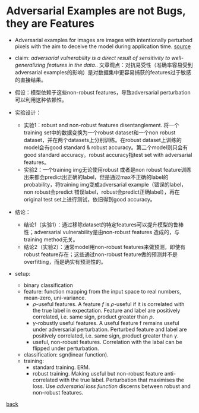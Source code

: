 # Adversarial Examples are not Bugs, they are Features
- Adversarial examples for images are images with intentionally perturbed pixels with the aim to deceive the model during application time. [source](https://christophm.github.io/interpretable-ml-book/adversarial.html#:~:text=is%20very%20educational.-,Adversarial%20examples%20for%20images%20are%20images%20with%20intentionally%20perturbed%20pixels%20with%20the%20aim%20to%20deceive%20the%20model%20during%20application%20time.,-The%20examples%20impressively)
- claim: *adversarial vulnerability is a direct result of sensitivity to well-generalizing features in the data.*. 文章观点：对抗易受性（准确率容易受到adversarial examples的影响）是对数据集中更容易捕获的features过于敏感的直接结果。
- 假设：模型依赖于这些non-robust features，导致adversarial perturbation可以利用这种依赖性。
- 实验设计：
    - 实验1：robust and non-robust features disentanglement. 将一个training set中的数据变换为一个robust dataset和一个non robust dataset，并在两个datasets上分别训练。在robust dataset上训练的model会有good standard & robust accuracy。第二个model则只会有good standard accuracy。robust accuracy指test set with adversarial features。
    - 实验2：一个training img无论使用robust 或者是non robust feature训练出来都会predict出正确的label，但是通过max不正确的label的probability，将training img变成adversarial example（错误的label，non robust会predict 错误label，robust会predict正确label），再在original test set上进行测试，依旧得到good accuracy。 
- 结论：
    - 结论1（实验1）：通过移除dataset的特定features可以提升模型的鲁棒性；adversarial vulnerability是由non-robust features 造成的，与training method无关。
    - 结论2（实验2）：通常model用non-robust features来做预测，即使有robust feature存在；这些通过non-robust feature做的预测并不是overfitting，而是确实有预测性的。

- setup:
    - binary classification
    - feature: function mapping from the input space to real numbers, mean-zero, uni-variance.
        - $\rho$-useful features. A feature $f$ is $\rho$-useful if it is correlated with the true label in expectation. Feature and label are positively correlated, i.e. same sign, product greater than $\rho$.
        - $\gamma$-robustly useful features. A useful feature f remains useful under adversarial perturbation. Perturbed feature and label are positively correlated, i.e. same sign, product greater than $\gamma$.
        - useful, non-robust features. Correlation with the labal can be flipped under perturbation.
    - classification: sgn(linear function).
    - training:
        - standard training. ERM.
        - robust training. Making useful but non-robust feature anti-correlated with the true label. Perturbation that maximises the loss. Use *adversarial loss function* discerns between robust and non-robust features.

[back](https://github.com/YHJYH/Machine_Learning/blob/main/projects/Master_Thesis/papers/111.md#content)
